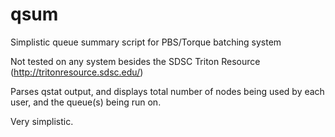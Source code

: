 qsum
====

Simplistic queue summary script for PBS/Torque batching system

Not tested on any system besides the SDSC Triton Resource 
(http://tritonresource.sdsc.edu/)

Parses qstat output, and displays total number of nodes being used by 
each user, and the queue(s) being run on.

Very simplistic.



